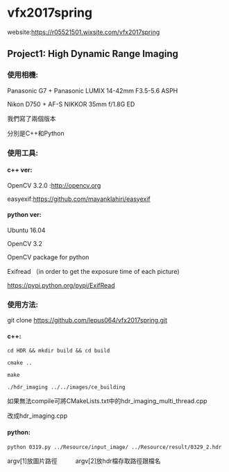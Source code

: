 # vfx2017spring
website:https://r05521501.wixsite.com/vfx2017spring
## Project1: High Dynamic Range Imaging

### 使用相機:

Panasonic G7 + Panasonic LUMIX 14-42mm F3.5-5.6 ASPH

Nikon D750 + AF-S NIKKOR 35mm f/1.8G ED


我們寫了兩個版本

分別是C++和Python


### 使用工具:


#### c++ ver:


OpenCV 3.2.0 :http://opencv.org

easyexif:https://github.com/mayanklahiri/easyexif


#### python ver:

Ubuntu 16.04

OpenCV 3.2

OpenCV package for python 

Exifread （in order to get the exposure time of each picture)

https://pypi.python.org/pypi/ExifRead




### 使用方法:

git clone https://github.com/lepus064/vfx2017spring.git


#### c++:
```
cd HDR && mkdir build && cd build

cmake ..

make

./hdr_imaging ../../images/ce_building
```

如果無法compile可將CMakeLists.txt中的hdr_imaging_multi_thread.cpp

改成hdr_imaging.cpp


#### python:
```
python 0319.py ../Resource/input_image/ ../Resource/result/0329_2.hdr
```

argv[1]放圖片路徑　　　argv[2]放hdr檔存取路徑跟檔名
